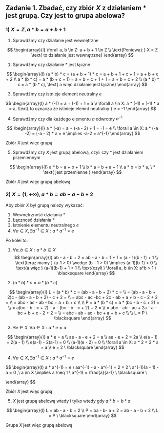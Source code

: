 ## Zadanie 1. Zbadać, czy zbiór $X$ z działaniem $*$ jest grupą. Czy jest to grupa abelowa?

### 1) $X = Z, a * b = a + b + 1$
1. Sprawdźmy czy działanie jest wewnętrzne

$$
\begin{array}{l}
\forall a, b \in Z: a + b + 1 \in Z \\
\text{Ponieważ } X = Z \text{ to działanie jest wewnętrzne}
\end{array}
$$

1. Sprawdźmy czy działanie $*$ jest łączne

$$
\begin{array}{l}
(a * b) * c = (a + b + 1) * c = a + b + 1 + c + 1 = a + b + c + 2 \\
a * (b * c) = a * (b + c + 1) = a + b + c + 1 + 1 = a + b + c + 2 \\
(a * b) * c = a * (b * c), \text{ a więc działanie jest łączne}
\end{array}
$$

3. Sprawdźmy czy istnieje element neutralny $e$

$$
\begin{array}{l}
a * (-1) = a + (-1) + 1 = a \\
\forall a \in X: a * (-1) = (-1) * a = a, \text{ to oznacza że istinieje elemnt neutralny } e = -1
\end{array}
$$

4. Sprawdźmy czy dla każdego elementu $a$ odwrotny $a^{-1}$

$$
\begin{array}{l}
a * (-a) = a + (-a - 2) + 1 = -1 = e \\
\forall a \in X: a * (-a -2) = (-a - 2) * a = e \implies -a-2 = a^{-1}
\end{array}
$$

Zbiór $X$ jest więc grupą

5. Sprawdźmy czy $X$ jest grupą abelową, czyli czy $*$ jest działaniem przemiennym

$$
\begin{array}{l}
a * b = a + b + 1 \\
b * a = b + a + 1 \\
a * b = b * a, \ * \text{ jest przemienne }
\end{array}
$$

Zbiór $X$ jest więc grupą abelową

### 2) $X = (1, +\infty), a * b = ab - a- b + 2$

Aby zbiór $X$ był grupą należy wykazać:
1. Wewnętrzność działania $*$
2. Łączność działania $*$
3. Istnienie elementu neutralnego $e$
4. $\forall a \in X, \exists a^{-1} \in X: a * a^{-1} = e$

Po kolei to:
1. $\forall a, b \in X: a * b \in X$
$$
\begin{array}{l}
ab - a - b + 2 = ab - a - b + 1 + 1 = (a - 1)(b - 1) + 1 \\
\text{teraz mamy } (a-1 > 0) \wedge (b - 1 > 0) \implies (a-1)(b-1) > 0 \\
\text{a więc } (a-1)(b-1) + 1 > 1 \\
\text{czyli } \forall a, b \in X: a*b > 1 \ \blacksquare
\end{array}
$$

2. $(a * b) * c = a * (b * c)$

$$
\begin{array}{l}
L = (a * b) * c = (ab - a - b + 2) * c =  \\
= (ab - a - b + 2)c - (ab - a - b + 2) - c + 2 = \\
= abc - ac -bc + 2c - ab + a + b - c - 2 + 2 = \\
= abc - ac - ab - bc + a + b + c \\
 \\
P = a * (b * c) = a * (bc - b - c + 2) =  \\
= a(bc - b - c + 2) - a - (bc - b - c + 2) + 2 = \\
= abc - ab - ac + 2a - a - bc + b + c - 2 + 2 =  \\
= abc - ab - ac - bc + a + b + c \\
 \\
L = P \ \blacksquare
\end{array}
$$

3. $\exists e \in X, \forall a \in X: a * e = a$

$$
\begin{array}{l}
a * e = a \\
ae - a - e + 2 = a \\
ae - e + 2 = 2a \\
e(a - 1) = 2(a - 1) \\
e(a-1) - 2(a-1) = 0 \\
(a-1)(e - 2) = 0 \\
\forall a \in X: a * 2 = 2 * a = a \\
e = 2 \ \blacksquare
\end{array}
$$

4. $\forall a \in X, \exists a^{-1} \in X: a * a^{-1} = e$

$$
\begin{array}{l}
a * a^{-1} = e \\
aa^{-1} - a - a^{-1} + 2 = 2 \\
a^{-1}(a - 1) - a = 0 ,\ a \in X \implies a \neq 1 \\
a^{-1} = \frac{a}{a-1} \ \blacksquare
 \\

\end{array}
$$

Zbiór $X$ jest więc grupą

5. $X$ jest grupą abelową wtedy i tylko wtedy gdy $a * b = b * a$

$$
\begin{array}{l}
L = ab - a - b + 2 \\
P = ba - b- a + 2 = ab - a - b + 2 \\
L = P \ \blacksquare
\end{array}
$$

Grupa $X$ jest więc grupą abelową